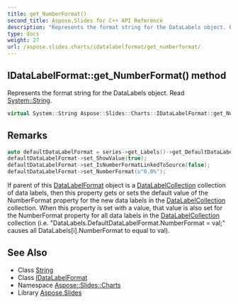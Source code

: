 ```yaml
---
title: get_NumberFormat()
second_title: Aspose.Slides for C++ API Reference
description: "Represents the format string for the DataLabels object. Read System::String."
type: docs
weight: 27
url: /aspose.slides.charts/idatalabelformat/get_numberformat/
---
```

## IDataLabelFormat::get_NumberFormat() method


Represents the format string for the DataLabels object. Read [System::String](../../../system/string/).

```cpp
virtual System::String Aspose::Slides::Charts::IDataLabelFormat::get_NumberFormat()=0
```

## Remarks



```cpp
auto defaultDataLabelFormat = series->get_Labels()->get_DefaultDataLabelFormat();
defaultDataLabelFormat->set_ShowValue(true);
defaultDataLabelFormat->set_IsNumberFormatLinkedToSource(false);
defaultDataLabelFormat->set_NumberFormat(u"0.0%");
```





If parent of this [DataLabelFormat](../../datalabelformat/) object is a [DataLabelCollection](../../datalabelcollection/) collection of data labels, then this property gets or sets the default value of the NumberFormat property for the new data labels in the [DataLabelCollection](../../datalabelcollection/) collection. When this property is set with a value, that value is also set for the NumberFormat property for all data labels in the [DataLabelCollection](../../datalabelcollection/) collection (i.e. \"DataLabels.DefaultDataLabelFormat.NumberFormat = val;\" causes all DataLabels[i].NumberFormat to equal to val). 
## See Also

* Class [String](../../../system/string/)
* Class [IDataLabelFormat](../)
* Namespace [Aspose::Slides::Charts](../../)
* Library [Aspose.Slides](../../../)